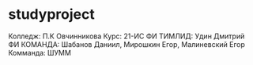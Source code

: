 # studyproject
Колледж: П.К Овчинникова
Курc: 21-ИС
ФИ ТИМЛИД: Удин Дмитрий
ФИ КОМАНДА: Шабанов Даниил, Мирошкин Егор, Малиневский Егор
Комманда: ШУММ